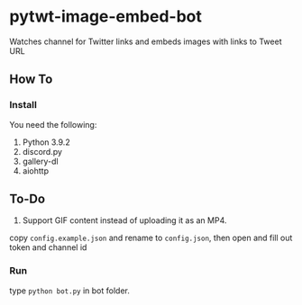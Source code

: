 # pytwt-image-embed-bot
Watches channel for Twitter links and embeds images with links to Tweet URL

## How To

### Install

You need the following: 

 1. Python 3.9.2 
 2. discord.py 
 3. gallery-dl
 4. aiohttp
 
## To-Do

 1. Support GIF content instead of uploading it as an MP4.

copy `config.example.json` and rename to `config.json`, then open and fill out token and channel id

### Run

type `python bot.py` in bot folder.
